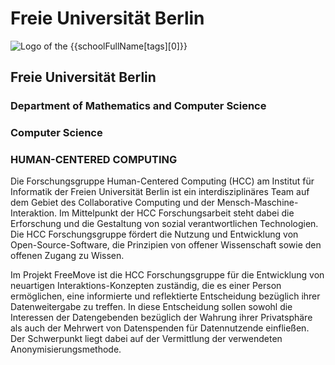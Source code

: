 <div class="component-school">

# Freie Universität Berlin

<div>

![Logo of the {{schoolFullName[tags][0]}}](/assets/images/fub-logo.svg)

<div>

## Freie Universität Berlin
### Department of Mathematics and Computer Science
### Computer Science
### HUMAN-CENTERED COMPUTING

</div>

</div>

Die Forschungsgruppe Human-Centered Computing (HCC) am Institut für Informatik der Freien Universität Berlin ist ein interdisziplinäres Team auf dem Gebiet des Collaborative Computing und der Mensch-Maschine-Interaktion. Im Mittelpunkt der HCC Forschungsarbeit steht dabei die Erforschung und die Gestaltung von sozial verantwortlichen Technologien. Die HCC Forschungsgruppe fördert die Nutzung und Entwicklung von Open-Source-Software, die Prinzipien von offener Wissenschaft sowie den offenen Zugang zu Wissen. 

Im Projekt FreeMove ist die HCC Forschungsgruppe für die Entwicklung von neuartigen Interaktions-Konzepten zuständig, die es einer Person ermöglichen, eine informierte und reflektierte Entscheidung bezüglich ihrer Datenweitergabe zu treffen. In diese Entscheidung sollen sowohl die Interessen der Datengebenden bezüglich der Wahrung ihrer Privatsphäre als auch der Mehrwert von Datenspenden für Datennutzende einfließen. Der Schwerpunkt liegt dabei auf der Vermittlung der verwendeten Anonymisierungsmethode.

</div>
